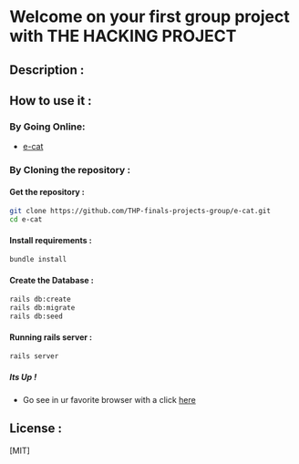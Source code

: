 # Welcome on your first group project with THE HACKING PROJECT
## Description :

## How to use it :

### By Going Online:

 - [e-cat](https://dev-e-cat.herokuapp.com/)

### By Cloning the repository :

#### Get  the repository :

```bash
git clone https://github.com/THP-finals-projects-group/e-cat.git
cd e-cat
```

#### Install requirements :

```bash
bundle install
```

#### Create the Database :

```bash
rails db:create
rails db:migrate
rails db:seed
```

#### Running rails server :

```bash
rails server
```

##### Its Up !

 - Go see in ur favorite browser with a click [here](http://localhost:3000/)

## License :

[MIT]


